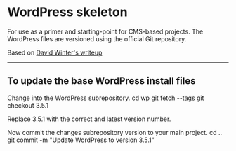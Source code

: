 # WordPress skeleton
For use as a primer and starting-point for CMS-based projects. The WordPress files are versioned using the official Git repository.

Based on [David Winter's writeup](http://davidwinter.me/articles/2012/04/09/install-and-manage-wordpress-with-git/)

---------------------------------------
## To update the base WordPress install files

Change into the WordPress subrepository.
    cd wp
    git fetch --tags
    git checkout 3.5.1


Replace 3.5.1 with the correct and latest version number.

Now commit the changes subrepository version to your main project.
    cd ..
    git commit -m "Update WordPress to version 3.5.1"
